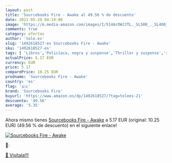 ```yaml
---
layout: post
title: 'Sourcebooks Fire - Awake al 49.56 % de descuento'
date: 2021-05-20 04:19:06
image: 'https://m.media-amazon.com/images/I/514ArOWJJTL._SL500_._SL400_.jpg'
comments: true
category: ofertas
author: 'tole.es'
slug: '1492618527-es Sourcebooks Fire - Awake'
sku: '1492618527-es'
tags: [ 'Libros','Policíaca, negra y suspense','Thriller y suspense','sourcebooks fire', ]
actualPrice: 5.17 EUR
currency: EUR
price: 5.17
comparePrice: 10.25 EUR
prodname: 'Sourcebooks Fire - Awake'
country: 'es'
flag: '🇪🇸'
brand: 'Sourcebooks Fire'
buyurl: 'https://www.amazon.es/dp/1492618527/?tag=tolees-21'
descuento: '49.56'
average: '5.35'
---
```


Ahora mismo tienes [Sourcebooks Fire - Awake](https://www.amazon.es/dp/1492618527/?tag=tolees-21) a 5.17 EUR (original: 10.25 EUR) (49.56 %  de descuento) en el siguiente enlace!

[![Sourcebooks Fire - Awake](https://m.media-amazon.com/images/I/514ArOWJJTL._SL500_._SL400_.jpg)](https://www.amazon.es/dp/1492618527/?tag=tolees-21)

🔎:


[🛒 Visítala!!!](https://www.amazon.es/dp/1492618527/?tag=tolees-21)
